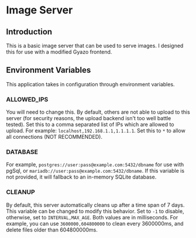 # Image Server
## Introduction
This is a basic image server that can be used to serve images. I designed this for use with a modified Gyazo frontend.

## Environment Variables
This application takes in configuration through environment variables.  

### ALLOWED_IPS
You will need to change this. By default, others are not able to upload to this server (for security reasons, the upload backend isn't too well battle tested). Set this to a comma separated list of IPs which are allowed to upload. For example: `localhost,192.168.1.1,1.1.1.1`. Set this to `*` to allow all connections (NOT RECOMMENDED).
### DATABASE
For example, `postgres://user:pass@example.com:5432/dbname` for use with pgSql, or `mariadb://user:pass@example.com:5432/dbname`. If this variable is not provided, it will fallback to an in-memory SQLite database.  
### CLEANUP
By default, this server automatically cleans up after a time span of 7 days. This variable can be changed to modify this behavior. Set to `-1` to disable, otherwise, set to `INTERVAL,MAX_AGE`. Both values are in milliseconds. For example, you can use `3600000,604800000` to clean every 3600000ms, and delete files older than 604800000ms.
